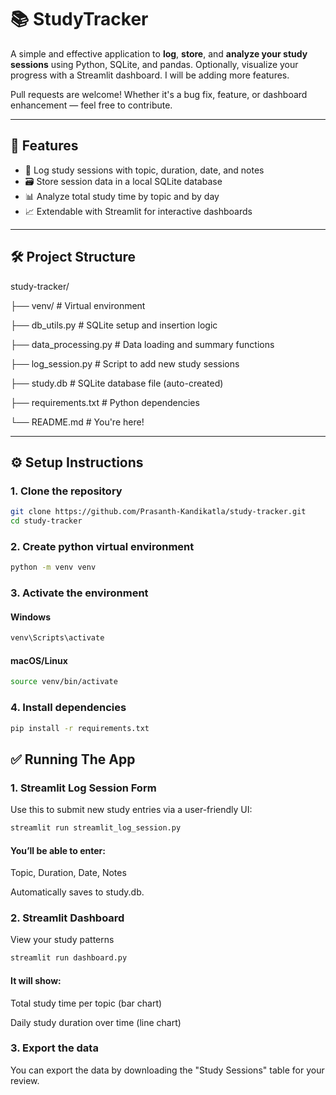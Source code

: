 # 📚 StudyTracker

A simple and effective application to **log**, **store**, and **analyze your study sessions** using Python, SQLite, and pandas. Optionally, visualize your progress with a Streamlit dashboard. I will be adding more features. 

Pull requests are welcome! Whether it's a bug fix, feature, or dashboard enhancement — feel free to contribute.

---

## 🚀 Features

- 📅 Log study sessions with topic, duration, date, and notes
- 🗃️ Store session data in a local SQLite database
- 📊 Analyze total study time by topic and by day
- 📈 Extendable with Streamlit for interactive dashboards

---

## 🛠️ Project Structure

study-tracker/

├── venv/ # Virtual environment

├── db_utils.py # SQLite setup and insertion logic

├── data_processing.py # Data loading and summary functions

├── log_session.py # Script to add new study sessions

├── study.db # SQLite database file (auto-created)

├── requirements.txt # Python dependencies

└── README.md # You're here!



---

## ⚙️ Setup Instructions

### 1. Clone the repository
```bash
git clone https://github.com/Prasanth-Kandikatla/study-tracker.git
cd study-tracker
```

### 2. Create python virtual environment
```bash
python -m venv venv
```

### 3. Activate the environment
#### Windows
```bash
venv\Scripts\activate
```
#### macOS/Linux
```bash
source venv/bin/activate
```
### 4. Install dependencies
```bash
pip install -r requirements.txt
```
## ✅ Running The App
### 1. Streamlit Log Session Form
Use this to submit new study entries via a user-friendly UI:
```bash
streamlit run streamlit_log_session.py
```
#### You’ll be able to enter:

  Topic,
  Duration,
  Date,
  Notes

Automatically saves to study.db.

### 2. Streamlit Dashboard
View your study patterns
```bash
streamlit run dashboard.py
```
#### It will show:
Total study time per topic (bar chart)

Daily study duration over time (line chart)

### 3. Export the data
You can export the data by downloading the "Study Sessions" table for your review.


 
